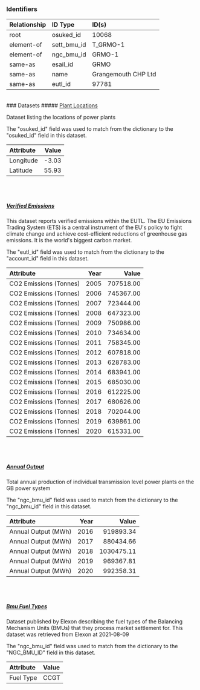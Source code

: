 ### Identifiers

| Relationship   | ID Type     | ID(s)               |
|:---------------|:------------|:--------------------|
| root           | osuked_id   | 10068               |
| element-of     | sett_bmu_id | T_GRMO-1            |
| element-of     | ngc_bmu_id  | GRMO-1              |
| same-as        | esail_id    | GRMO                |
| same-as        | name        | Grangemouth CHP Ltd |
| same-as        | eutl_id     | 97781               |

<br>
### Datasets
##### <a href="https://raw.githubusercontent.com/OSUKED/Dictionary-Datasets/main/datasets/plant-locations/datapackage.json">Plant Locations</a>

Dataset listing the locations of power plants

The "osuked_id" field was used to match from the dictionary to the "osuked_id" field in this dataset.

| Attribute   |   Value |
|:------------|--------:|
| Longitude   |   -3.03 |
| Latitude    |   55.93 |

<br><br>
##### <a href="https://raw.githubusercontent.com/OSUKED/Dictionary-Datasets/main/datasets/verified-emissions/datapackage.json">Verified Emissions</a>

This dataset reports verified emissions within the EUTL. The EU Emissions Trading System (ETS) is a central instrument of the EU's policy to fight climate change and achieve cost-efficient reductions of greenhouse gas emissions. It is the world's biggest carbon market.

The "eutl_id" field was used to match from the dictionary to the "account_id" field in this dataset.

| Attribute              |   Year |     Value |
|:-----------------------|-------:|----------:|
| CO2 Emissions (Tonnes) |   2005 | 707518.00 |
| CO2 Emissions (Tonnes) |   2006 | 745367.00 |
| CO2 Emissions (Tonnes) |   2007 | 723444.00 |
| CO2 Emissions (Tonnes) |   2008 | 647323.00 |
| CO2 Emissions (Tonnes) |   2009 | 750986.00 |
| CO2 Emissions (Tonnes) |   2010 | 734634.00 |
| CO2 Emissions (Tonnes) |   2011 | 758345.00 |
| CO2 Emissions (Tonnes) |   2012 | 607818.00 |
| CO2 Emissions (Tonnes) |   2013 | 628783.00 |
| CO2 Emissions (Tonnes) |   2014 | 683941.00 |
| CO2 Emissions (Tonnes) |   2015 | 685030.00 |
| CO2 Emissions (Tonnes) |   2016 | 612225.00 |
| CO2 Emissions (Tonnes) |   2017 | 680626.00 |
| CO2 Emissions (Tonnes) |   2018 | 702044.00 |
| CO2 Emissions (Tonnes) |   2019 | 639861.00 |
| CO2 Emissions (Tonnes) |   2020 | 615331.00 |

<br><br>
##### <a href="https://raw.githubusercontent.com/OSUKED/Dictionary-Datasets/main/datasets/annual-output/datapackage.json">Annual Output</a>

Total annual production of individual transmission level power plants on the GB power system

The "ngc_bmu_id" field was used to match from the dictionary to the "ngc_bmu_id" field in this dataset.

| Attribute           |   Year |      Value |
|:--------------------|-------:|-----------:|
| Annual Output (MWh) |   2016 |  919893.34 |
| Annual Output (MWh) |   2017 |  880434.66 |
| Annual Output (MWh) |   2018 | 1030475.11 |
| Annual Output (MWh) |   2019 |  969367.81 |
| Annual Output (MWh) |   2020 |  992358.31 |

<br><br>
##### <a href="https://raw.githubusercontent.com/OSUKED/Dictionary-Datasets/main/datasets/bmu-fuel-types/datapackage.json">Bmu Fuel Types</a>

Dataset published by Elexon describing the fuel types of the Balancing Mechanism Units (BMUs) that they process market settlement for. This dataset was retrieved from Elexon at 2021-08-09

The "ngc_bmu_id" field was used to match from the dictionary to the "NGC_BMU_ID" field in this dataset.

| Attribute   | Value   |
|:------------|:--------|
| Fuel Type   | CCGT    |
